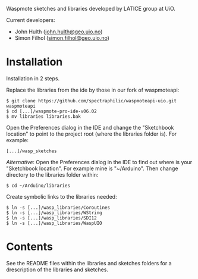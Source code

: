 Waspmote sketches and libraries developed by LATICE group at UiO.

Current developers:
- John Hulth	([john.hulth@geo.uio.no](john.hulth@geo.uio.no))
- Simon Filhol 	([simon.filhol@geo.uio.no](simon.filhol@geo.uio.no))

# Installation

Installation in 2 steps.

Replace the libraries from the ide by those in our fork of waspmoteapi:

    $ git clone https://github.com/spectraphilic/waspmoteapi-uio.git waspmoteapi
    $ cd [...]/waspmote-pro-ide-v06.02
    $ mv libraries libraries.bak

Open the Preferences dialog in the IDE and change the "Sketchbook location"
to point to the project root (where the libraries folder is). For example:

    [...]/wasp_sketches

*Alternative*: Open the Preferences dialog in the IDE to find out where is your
"Sketchbook location". For example mine is "~/Arduino". Then change directory
to the libraries folder within:

    $ cd ~/Arduino/libraries

Create symbolic links to the libraries needed:

    $ ln -s [...]/wasp_libraries/Coroutines
    $ ln -s [...]/wasp_libraries/WString
    $ ln -s [...]/wasp_libraries/SDI12
    $ ln -s [...]/wasp_libraries/WaspUIO


# Contents

See the README files within the libraries and sketches folders for a
drescription of the libraries and sketches.
